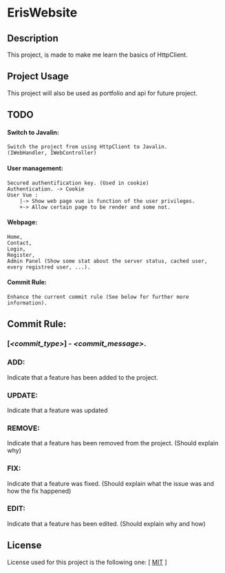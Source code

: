# ErisWebsite

## Description

This project, is made to make me learn the basics of HttpClient.


## Project Usage

This project will also be used as portfolio and api for future project.


## TODO

#### Switch to Javalin:
```
Switch the project from using HttpClient to Javalin.
(IWebHandler, IWebController)
```

#### User management:
```
Secured authentification key. (Used in cookie)
Authentication. -> Cookie
User Vue :
    |-> Show web page vue in function of the user privileges.
    +-> Allow certain page to be render and some not.
```

#### Webpage:
```
Home,
Contact,
Login,
Register,
Admin Panel (Show some stat about the server status, cached user, every registred user, ...).
```

#### Commit Rule:
```
Enhance the current commit rule (See below for further more information).
```

## Commit Rule:

### [*\<commit_type\>*] - *\<commit_message\>*.

### ADD:
Indicate that a feature has been added to the project.

### UPDATE:
Indicate that a feature was updated

### REMOVE:
Indicate that a feature has been removed from the project. (Should explain why)

### FIX:
Indicate that a feature was fixed. (Should explain what the issue was and how the fix happened)

### EDIT:
Indicate that a feature has been edited. (Should explain why and how)

## License

License used for this project is the following one: [ [MIT](https://choosealicense.com/licenses/mit/) ]

